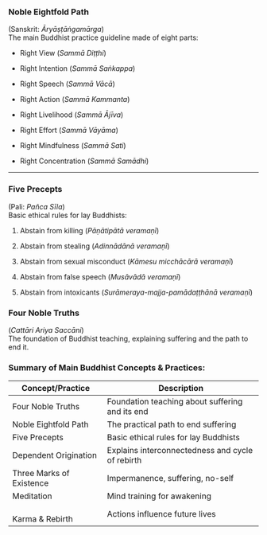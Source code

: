 
### **Noble Eightfold Path**

(Sanskrit: _Āryāṣṭāṅgamārga_)  
The main Buddhist practice guideline made of eight parts:

- Right View (_Sammā Diṭṭhi_)
    
- Right Intention (_Sammā Saṅkappa_)
    
- Right Speech (_Sammā Vācā_)
    
- Right Action (_Sammā Kammanta_)
    
- Right Livelihood (_Sammā Ājīva_)
    
- Right Effort (_Sammā Vāyāma_)
    
- Right Mindfulness (_Sammā Sati_)
    
- Right Concentration (_Sammā Samādhi_)
    

---

### **Five Precepts**

(Pali: _Pañca Sīla_)  
Basic ethical rules for lay Buddhists:

1. Abstain from killing (_Pāṇātipātā veramaṇī_)
    
2. Abstain from stealing (_Adinnādānā veramaṇī_)
    
3. Abstain from sexual misconduct (_Kāmesu micchācārā veramaṇī_)
    
4. Abstain from false speech (_Musāvādā veramaṇī_)
    
5. Abstain from intoxicants (_Surāmeraya-majja-pamādaṭṭhānā veramaṇī_)
    

### **Four Noble Truths**

(_Cattāri Ariya Saccāni_)  
The foundation of Buddhist teaching, explaining suffering and the path to end it.


### Summary of Main Buddhist Concepts & Practices:

| Concept/Practice         | Description                                      |
| ------------------------ | ------------------------------------------------ |
| Four Noble Truths        | Foundation teaching about suffering and its end  |
| Noble Eightfold Path     | The practical path to end suffering              |
| Five Precepts            | Basic ethical rules for lay Buddhists            |
| Dependent Origination    | Explains interconnectedness and cycle of rebirth |
| Three Marks of Existence | Impermanence, suffering, no-self                 |
| Meditation               | Mind training for awakening                      |
| <br>Karma & Rebirth      | Actions influence future lives                   |
